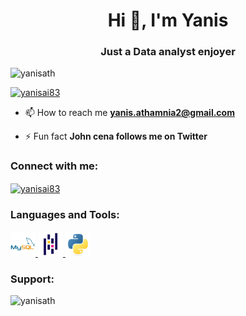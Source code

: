 <h1 align="center">Hi 👋, I'm Yanis</h1>
<h3 align="center">Just a Data analyst enjoyer</h3>

<p align="left"> <img src="https://komarev.com/ghpvc/?username=yanisath&label=Profile%20views&color=0e75b6&style=flat" alt="yanisath" /> </p>

<p align="left"> <a href="https://twitter.com/yanisai83" target="blank"><img src="https://img.shields.io/twitter/follow/yanisai83?logo=twitter&style=for-the-badge" alt="yanisai83" /></a> </p>

- 📫 How to reach me **yanis.athamnia2@gmail.com**

- ⚡ Fun fact **John cena follows me on Twitter**

<h3 align="left">Connect with me:</h3>
<p align="left">
<a href="https://twitter.com/yanisai83" target="blank"><img align="center" src="https://raw.githubusercontent.com/rahuldkjain/github-profile-readme-generator/master/src/images/icons/Social/twitter.svg" alt="yanisai83" height="30" width="40" /></a>
</p>

<h3 align="left">Languages and Tools:</h3>
<p align="left"> <a href="https://www.mysql.com/" target="_blank" rel="noreferrer"> <img src="https://raw.githubusercontent.com/devicons/devicon/master/icons/mysql/mysql-original-wordmark.svg" alt="mysql" width="40" height="40"/> </a> <a href="https://pandas.pydata.org/" target="_blank" rel="noreferrer"> <img src="https://raw.githubusercontent.com/devicons/devicon/2ae2a900d2f041da66e950e4d48052658d850630/icons/pandas/pandas-original.svg" alt="pandas" width="40" height="40"/> </a> <a href="https://www.python.org" target="_blank" rel="noreferrer"> <img src="https://raw.githubusercontent.com/devicons/devicon/master/icons/python/python-original.svg" alt="python" width="40" height="40"/> </a> </p>

<h3 align="left">Support:</h3>
<p><a href="https://ko-fi.com/yanisath"> <img align="left" src="https://cdn.ko-fi.com/cdn/kofi3.png?v=3" height="50" width="210" alt="yanisath" /></a></p><br><br>
